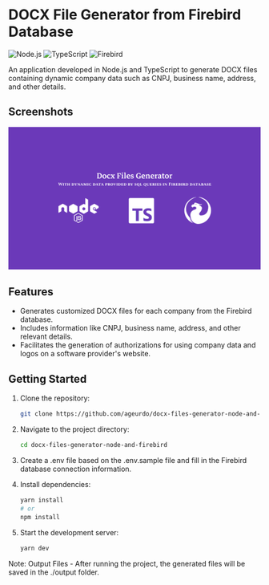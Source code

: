 # DOCX File Generator from Firebird Database

![Node.js](https://img.shields.io/badge/Node.js-v16-green)
![TypeScript](https://img.shields.io/badge/TypeScript-v4-blue)
![Firebird](https://img.shields.io/badge/Firebird-v3.0-red)

An application developed in Node.js and TypeScript to generate DOCX files containing dynamic company data such as CNPJ, business name, address, and other details.

## Screenshots

![Screenshot 1](src/assets/screenshot.png)

## Features

- Generates customized DOCX files for each company from the Firebird database.
- Includes information like CNPJ, business name, address, and other relevant details.
- Facilitates the generation of authorizations for using company data and logos on a software provider's website.

## Getting Started

1. Clone the repository:
   ```sh
   git clone https://github.com/ageurdo/docx-files-generator-node-and-firebird.git
   ```

2. Navigate to the project directory:
   ```sh
   cd docx-files-generator-node-and-firebird
   ```

3. Create a .env file based on the .env.sample file and fill in the Firebird database connection information.

4. Install dependencies:
    ```sh
    yarn install
    # or
    npm install
    ```

5. Start the development server:
    ```sh
    yarn dev
    ```

Note: Output Files - After running the project, the generated files will be saved in the ./output folder.